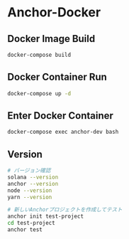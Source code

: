 # Anchor-Docker

## Docker Image Build

```bash
docker-compose build
```

## Docker Container Run

```bash
docker-compose up -d
```

## Enter Docker Container

```bash
docker-compose exec anchor-dev bash
```

## Version

```bash
# バージョン確認
solana --version
anchor --version
node --version
yarn --version

# 新しいAnchorプロジェクトを作成してテスト
anchor init test-project
cd test-project
anchor test
```

